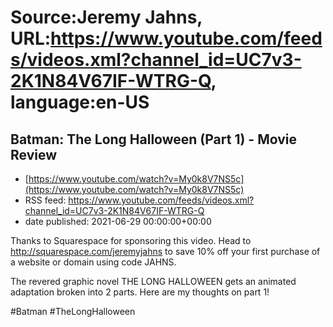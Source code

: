 # Source:Jeremy Jahns, URL:https://www.youtube.com/feeds/videos.xml?channel_id=UC7v3-2K1N84V67IF-WTRG-Q, language:en-US

## Batman: The Long Halloween  (Part 1) - Movie Review
 - [https://www.youtube.com/watch?v=My0k8V7NS5c](https://www.youtube.com/watch?v=My0k8V7NS5c)
 - RSS feed: https://www.youtube.com/feeds/videos.xml?channel_id=UC7v3-2K1N84V67IF-WTRG-Q
 - date published: 2021-06-29 00:00:00+00:00

Thanks to Squarespace for sponsoring this video. Head to http://squarespace.com/jeremyjahns to save 10% off your first purchase of a website or domain using code JAHNS.

The revered graphic novel THE LONG HALLOWEEN gets an animated adaptation broken into 2 parts. Here are my thoughts on part 1!

#Batman #TheLongHalloween

